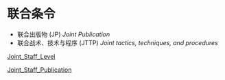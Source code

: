 # 联合条令

* 联合出版物 (JP) *Joint Publication*
* 联合战术、技术与程序 (JTTP) *Joint tactics, techniques, and procedures*

[Joint_Staff_Level](Joint_Staff_Level.md ':include')

[Joint_Staff_Publication](Joint_Staff_Publication.md ':include')
